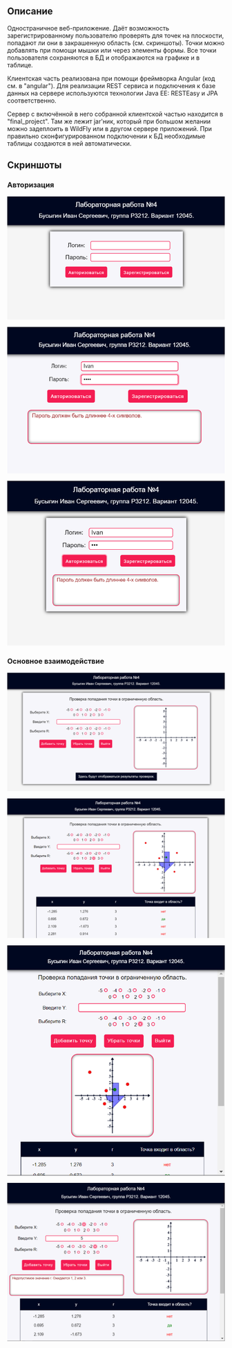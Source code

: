 ## Описание

Одностраничное веб-приложение. Даёт возможность зарегистрированному пользователю проверять для точек на плоскости, попадают ли они в закрашенную область (см. скриншоты). Точки можно добавлять при помощи мышки или через элементы формы. Все точки пользователя сохраняются в БД и отображаются на графике и в таблице.

Клиентская часть реализована при помощи фреймворка Angular (код см. в "angular"). Для реализации REST сервиса и подключения к базе данных на сервере используются технологии Java EE: RESTEasy и JPA соответственно.

Сервер с включённой в него собранной клиентской частью находится в "final_project". Там же лежит jar'ник, который при большом желании можно задеплоить в WildFly или в другом сервере приложений. При правильно сконфигурированном подключении к БД необходимые таблицы создаются в ней автоматически.

## Скриншоты

### Авторизация
![Image not found](/web-programming/lab_4/screenshots/auth/img1.png)

![Image not found](/web-programming/lab_4/screenshots/auth/img2.png)

![Image not found](/web-programming/lab_4/screenshots/auth/img3.png)

### Основное взаимодействие
![Image not found](/web-programming/lab_4/screenshots/main/img1.png)

![Image not found](/web-programming/lab_4/screenshots/main/img2.png)

![Image not found](/web-programming/lab_4/screenshots/main/img3.png)

![Image not found](/web-programming/lab_4/screenshots/main/img4.png)